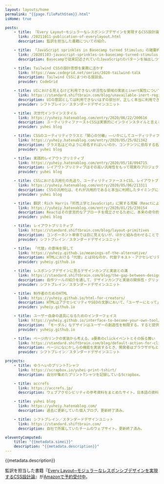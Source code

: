 ```yaml
---
layout: layouts/home
permalink: "{{page.filePathStem}}.html"
isHome: true

posts:
    - title: 『Every Layout─モジュラーなレスポンシブデザインを実現するCSS設計論』、素直さという選択 &#35;everylayout-ja
      link: /20211011-publication-of-everylayout.html
      description: 監訳を担当した書籍についての紹介。

    - title: 「JavaScript sprinkles in Basecamp turned Stimulus」の雑要約
      link: /20201103-javascript-sprinkles-in-basecamp-turned-stimulus.html
      description: Basecampで従来記述されていたJavaScriptのパターンを抽出しつつ良いパターンに導けるように、HTMLに直接属性を記述することで振る舞いを登録するStimulusというライブラリを作った話。またなぜReactのような「モダン」なアプローチを採用しないのか。

    - title: Tailwind CSSの設計思想を業務に活かす
      link: https://www.codegrid.net/series/2020-tailwind-talk
      description: Tailwind CSSにまつわる座談会。
      provider: CodeGrid

    - title: UIにおける見えるけど利用できない非活性な領域の実装とinert属性について
      link: https://standard.shiftbrain.com/blog/unavailable-inert-regions-and-inert-attribute
      description: UIの意図としては利用できないはずの部分が、正しく本当に利用できない状態に実装されていることは実は少ない。ではどのようにすれば確実に利用できない状態を作り出せるか。
      provider: シフトブレイン／スタンダードデザインユニット

    - title: 次世代インラインスタイル
      link: https://yuheiy.hatenablog.com/entry/2020/06/22/200616
      description: ユーティリティファーストCSSは実質的にインラインスタイルと言えるが、インラインスタイルには機能的な制約がある。それを乗り越えてインラインスタイルライクな実装をしていくための工夫など。
      provider: yuhei blog

    - title: CSSのユーティリティクラスと「関心の分離」――いかにしてユーティリティファーストにたどり着いたか（翻訳）
      link: https://yuheiy.hatenablog.com/entry/2020/05/25/021342
      description: クラス名はどのように命名すればいいのか。コンテンツに依存する名前をつけると再利用性がなくなってしまうので、少しずつ名前を抽象化していく必要があるが、その繰り返しには際限がなくひたすら労力がかかる。ではどうすればこの抽象化を上手く行っていけるか。
      provider: yuhei blog

    - title: 実践的レイアウトプリミティブ
      link: https://yuheiy.hatenablog.com/entry/2020/05/18/094715
      description: レイアウトプリミティブはその高い汎用性をもって現実のプロジェクトにおける実装の総量や個別性を抑制する。実用性に主眼を置き、見いだされてきた具体的な設計手法の解説。
      provider: yuhei blog

    - title: CSSにおける汎用化の先送り、ユーティリティファーストCSS、レイアウトプリミティブ
      link: https://yuheiy.hatenablog.com/entry/2020/05/06/213311
      description: CSSの汎用化は、それが汎用的であると本当に判明したタイミングになってから行われるべきだ。ではいかにすればうまくそれを実現できるのか、いくつかのアプローチと照らし合わせながら考察する。
      provider: yuhei blog

    - title: 翻訳：Rich Harris「形而上学とJavaScript」に関する見解（ReactによるDOMの抽象化の不完全性について）
      link: https://yuheiy.hatenablog.com/entry/2020/01/25/230154
      description: Reactはその宣言的なアプローチを成立させるために、本来の命令的なDOMとの間で膨大な橋渡しを行っている。これは設計として無理があるだけではなく、ユーザーである開発者のメンタルモデルにも歪みを生じさせてしまう。
      provider: yuhei blog

    - title: レイアウトプリミティブ
      link: https://standard.shiftbrain.com/blog/layout-primitives
      description: コンポーネント単体では目に見えないが、ほかと組み合わせることで意味のあるレイアウトができるというパターンがある。それらをレイアウトプリミティブと呼び、再利用性を高めるためのルールを紹介。
      provider: シフトブレイン／スタンダードデザインユニット

    - title: 「代替」の意味を探して
      link: https://yuheiy.github.io/meanings-of-the-alternative/
      description: HTMLにおける「代替」とは何なのか。代替テキスト・アクセシビリティツリー・文書構造とプレゼンテーションの分離などについて。
      provider: yuheiy.github.io

    - title: レスポンシブデザインに見るデザインカンプと実装との溝
      link: https://standard.shiftbrain.com/blog/the-gap-between-design-and-implementation-in-responsive-design
      description: 自作ツールの紹介を通して、デザインカンプと実装の関係性・グリッドシステム・レスポンシブデザインの意味などを考察。
      provider: シフトブレイン／スタンダードデザインユニット

    - title: 制作者のためのHTML
      link: https://yuheiy.github.io/html-for-creators/
      description: HTMLはアクセシビリティやSEOの文脈において、「ユーザーにとって」重要であるという語られ方をする。しかし視点を変えれば、制作者はHTMLをよいデザインを行うための思考のフレームワークとして利用できる。
      provider: yuheiy.github.io

    - title: ユーザー自身の道具になるためのインターフェイス
      link: https://yuheiy.github.io/interface-to-become-your-own-tool/
      description: 「モーダル」なデザインはユーザーの創造性を制限する。すると提供側がユーザーの行動を主導する形になり、使いにくく感じられる道具ができてしまう。
      provider: yuheiy.github.io

    - title: ページ内リンクの実装から考える、a要素のclickイベントとその振る舞い
      link: https://standard.shiftbrain.com/blog/default-action-for-click-event-of-a-element
      description: ページになにかしらの機能を実装するとき、開発者はブラウザがもともと備えている挙動を取り消して独自の実装で上書きしてしまう場合がある。大抵はその挙動を代替する実装を行うが、もしかしたらそれは見えている仕様の一部だけを表面的に模写したもので、開発者は重要な挙動の存在を見落としてユーザーに不利益を与えてしまっているかもしれない。
      provider: シフトブレイン／スタンダードデザインユニット

projects:
    - title: ゆうへいのプリントTシャツ
      link: https://scrapbox.io/yuhei-print-tshirt/
      description: 自分が集めたプリントTシャツを記録しているScrapbox。

    - title: accrefs
      link: https://accrefs.jp/
      description: ウェブアクセシビリティの参考資料をまとめたサイト。日本語の資料を中心にリンク数は200を超える。サイトのデザインおよび実装に携わる。有志のメンバーにより制作・運営されている。

    - title: yuhei blog
      link: https://yuheiy.hatenablog.com/
      description: 過去に更新していた個人ブログ。更新終了済み。

    - title: シフトブレイン／スタンダードデザインユニット
      link: https://standard.shiftbrain.com/
      description: 自社で所属していたチームのウェブサイト。更新終了済み。

eleventyComputed:
    title: "{{metadata.simei}}"
    description: "{{metadata.description}}"
---
```


{{metadata.description}}

監訳を担当した書籍『[Every Layout─モジュラーなレスポンシブデザインを実現するCSS設計論](/20211011-publication-of-everylayout)』が[Amazonで予約受付中](https://www.amazon.co.jp/dp/486246517X)。
